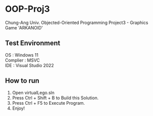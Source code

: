 OOP-Proj3
==========

Chung-Ang Univ. Objected-Oriented Programming Project3 - Graphics Game 'ARKANOID'

Test Environment
----------------
OS : Windows 11   
Complier : MSVC   
IDE : Visual Studio 2022

How to run
----------
1. Open virtualLego.sln
2. Press Ctrl + Shift + B to Build this Solution.
3. Press Ctrl + F5 to Execute Program.
4. Enjoy! 
